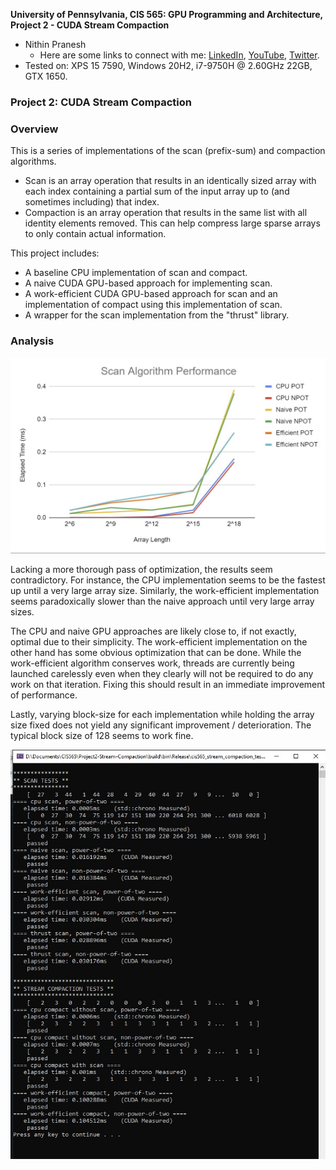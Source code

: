 **University of Pennsylvania, CIS 565: GPU Programming and Architecture,
Project 2 - CUDA Stream Compaction**

* Nithin Pranesh
  * Here are some links to connect with me: [LinkedIn](https://www.linkedin.com/in/nithin-pranesh), [YouTube](https://www.youtube.com/channel/UCAQwYrQblfN8qeDW28KkH7g/featured), [Twitter](https://twitter.com/NithinPranesh1).
* Tested on: XPS 15 7590, Windows 20H2, i7-9750H @ 2.60GHz 22GB, GTX 1650.

### Project 2: CUDA Stream Compaction

### Overview

This is a series of implementations of the scan (prefix-sum) and compaction algorithms.
- Scan is an array operation that results in an identically sized array with each index containing a partial sum of the input array up to (and sometimes including) that index.
- Compaction is an array operation that results in the same list with all identity elements removed. This can help compress large sparse arrays to only contain actual information.

This project includes:
- A baseline CPU implementation of scan and compact.
- A naive CUDA GPU-based approach for implementing scan.
- A work-efficient CUDA GPU-based approach for scan and an implementation of compact using this implementation of scan.
- A wrapper for the scan implementation from the "thrust" library.

### Analysis

![](img/scan-chart.jpg)

Lacking a more thorough pass of optimization, the results seem contradictory. For instance, the CPU implementation seems to be the fastest up until a very large array size. Similarly, the work-efficient implementation seems paradoxically slower than the naive approach until very large array sizes.

The CPU and naive GPU approaches are likely close to, if not exactly, optimal due to their simplicity. The work-efficient implementation on the other hand has some obvious optimization that can be done. While the work-efficient algorithm conserves work, threads are currently being launched carelessly even when they clearly will not be required to do any work on that iteration. Fixing this should result in an immediate improvement of performance.

Lastly, varying block-size for each implementation while holding the array size fixed does not yield any significant improvement / deterioration. The typical block size of 128 seems to work fine.

![Screenshot of the output](img/proj2-results.jpg)


